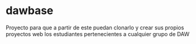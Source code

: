 # dawbase

Proyecto para que a partir de este puedan clonarlo y crear sus propios proyectos web los estudiantes pertenecientes a cualquier grupo de DAW
